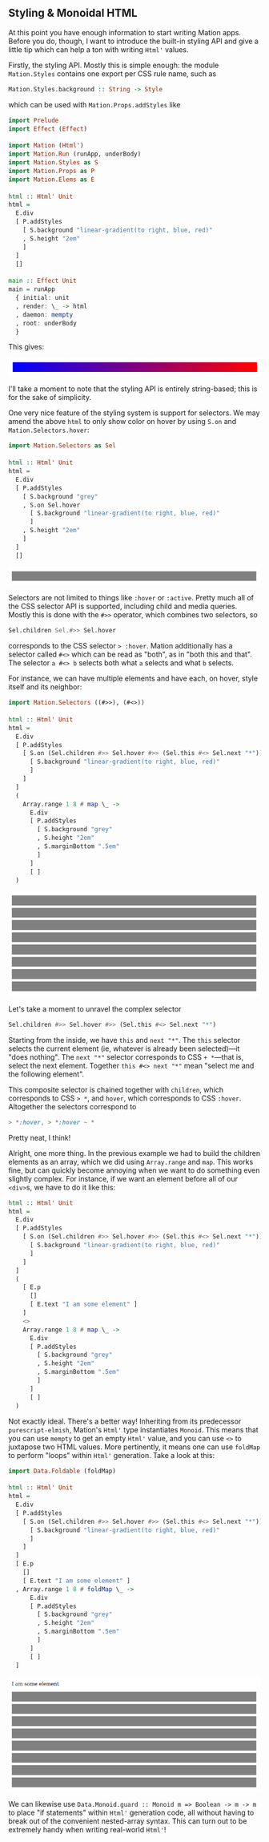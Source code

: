 ## Styling & Monoidal HTML

At this point you have enough information to start writing Mation apps. Before you do, though, I want to introduce the built-in styling API and give a little tip which can help a ton with writing `Html'` values.

Firstly, the styling API. Mostly this is simple enough: the module `Mation.Styles` contains one export per CSS rule name, such as

```haskell
Mation.Styles.background :: String -> Style
```

which can be used with `Mation.Props.addStyles` like

```haskell
import Prelude
import Effect (Effect)

import Mation (Html')
import Mation.Run (runApp, underBody)
import Mation.Styles as S
import Mation.Props as P
import Mation.Elems as E

html :: Html' Unit
html =
  E.div
  [ P.addStyles
    [ S.background "linear-gradient(to right, blue, red)"
    , S.height "2em"
    ]
  ]
  []

main :: Effect Unit
main = runApp
  { initial: unit
  , render: \_ -> html
  , daemon: mempty
  , root: underBody
  }
```

This gives:

![](./assets/gradient.png)

I'll take a moment to note that the styling API is entirely string-based; this is for the sake of simplicity.

One very nice feature of the styling system is support for selectors. We may amend the above `html` to only show color on hover by using `S.on` and `Mation.Selectors.hover`:

```haskell
import Mation.Selectors as Sel

html :: Html' Unit
html =
  E.div
  [ P.addStyles
    [ S.background "grey"
    , S.on Sel.hover
      [ S.background "linear-gradient(to right, blue, red)"
      ]
    , S.height "2em"
    ]
  ]
  []
```

![](./assets/gradient-onhover.png)

Selectors are not limited to things like `:hover` or `:active`. Pretty much all of the CSS selector API is supported, including child and media queries. Mostly this is done with the `#>>` operator, which combines two selectors, so

```haskell
Sel.children Sel.#>> Sel.hover
```

corresponds to the CSS selector `> :hover`. Mation additionally has a selector called `#<>` which can be read as "both", as in "both this and that". The selector `a #<> b` selects both what `a` selects and what `b` selects.

For instance, we can have multiple elements and have each, on hover, style itself and its neighbor:

```haskell
import Mation.Selectors ((#>>), (#<>))

html :: Html' Unit
html =
  E.div
  [ P.addStyles
    [ S.on (Sel.children #>> Sel.hover #>> (Sel.this #<> Sel.next "*"))
      [ S.background "linear-gradient(to right, blue, red)"
      ]
    ]
  ]
  (
    Array.range 1 8 # map \_ ->
      E.div
      [ P.addStyles
        [ S.background "grey"
        , S.height "2em"
        , S.marginBottom ".5em"
        ]
      ]
      [ ]
  )
```

![](./assets/gradient-multiple.gif)

Let's take a moment to unravel the complex selector

```haskell
Sel.children #>> Sel.hover #>> (Sel.this #<> Sel.next "*")
```

Starting from the inside, we have `this` and `next "*"`. The `this` selector selects the current element (ie, whatever is already been selected)—it "does nothing". The `next "*"` selector corresponds to CSS `+ *`—that is, select the next element. Together `this #<> next "*"` mean "select me and the following element".

This composite selector is chained together with `children`, which corresponds to CSS `> *`, and `hover`, which corresponds to CSS `:hover`. Altogether the selectors correspond to

```css
> *:hover, > *:hover ~ *
```

Pretty neat, I think!

Alright, one more thing. In the previous example we had to build the children elements as an array, which we did using `Array.range` and `map`. This works fine, but can quickly become annoying when we want to do something even slightly complex. For instance, if we want an element before all of our `<div>`s, we have to do it like this:

```haskell
html :: Html' Unit
html =
  E.div
  [ P.addStyles
    [ S.on (Sel.children #>> Sel.hover #>> (Sel.this #<> Sel.next "*"))
      [ S.background "linear-gradient(to right, blue, red)"
      ]
    ]
  ]
  (
    [ E.p
      []
      [ E.text "I am some element" ]
    ]
    <>
    Array.range 1 8 # map \_ ->
      E.div
      [ P.addStyles
        [ S.background "grey"
        , S.height "2em"
        , S.marginBottom ".5em"
        ]
      ]
      [ ]
  )
```

Not exactly ideal. There's a better way! Inheriting from its predecessor `purescript-elmish`, Mation's `Html'` type instantiates `Monoid`. This means that you can use `mempty` to get an empty `Html'` value, and you can use `<>` to juxtapose two HTML values. More pertinently, it means one can use `foldMap` to perform "loops" within `Html'` generation. Take a look at this:

```haskell
import Data.Foldable (foldMap)

html :: Html' Unit
html =
  E.div
  [ P.addStyles
    [ S.on (Sel.children #>> Sel.hover #>> (Sel.this #<> Sel.next "*"))
      [ S.background "linear-gradient(to right, blue, red)"
      ]
    ]
  ]
  [ E.p
    []
    [ E.text "I am some element" ]
  , Array.range 1 8 # foldMap \_ ->
      E.div
      [ P.addStyles
        [ S.background "grey"
        , S.height "2em"
        , S.marginBottom ".5em"
        ]
      ]
      [ ]
  ]
```

![](./assets/gradient-foldmap.png)

We can likewise use `Data.Monoid.guard :: Monoid m => Boolean -> m -> m` to place "if statements" within `Html'` generation code, all without having to break out of the convenient nested-array syntax. This can turn out to be extremely handy when writing real-world `Html'`!
